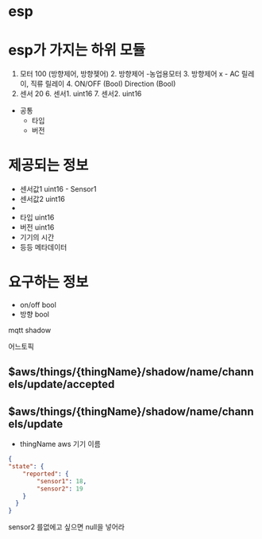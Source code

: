 # esp

# esp가 가지는 하위 모듈
1. 모터 100 (방향제어, 방향젲어)
   2. 방향제어 -농업용모터
   3. 방향제어 x - AC 릴레이, 직류 릴레이
      4. ON/OFF (Bool) Direction (Bool)
5. 센서 20
   6. 센서1. uint16
   7. 센서2. uint16

- 공통
  - 타입 
  - 버전 
  

# 제공되는 정보
- 센서값1 uint16 - Sensor1
- 센서값2 uint16
- 
- 타입 uint16
- 버전 uint16
- 기기의 시간
- 등등 메타데이터


# 요구하는 정보
- on/off bool
- 방향 bool


mqtt shadow

어느토픽

## $aws/things/{thingName}/shadow/name/channels/update/accepted
## $aws/things/{thingName}/shadow/name/channels/update

 - thingName aws 기기 이름

```json
{
"state": {
    "reported": {
        "sensor1": 18,
        "sensor2": 19
    }
  }
}
```
sensor2  를없에고 싶으면 null을 넣어라

